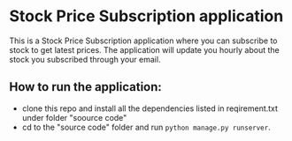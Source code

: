 # Stock Price Subscription application
This is a Stock Price Subscription application where you can subscribe to stock to get latest prices.
The application will update you hourly about the stock you subscribed through your email.

## How to run the application:
- clone this repo and install all the dependencies listed in reqirement.txt under folder "soource code"
- cd to the "source code" folder and run `python manage.py runserver`.



